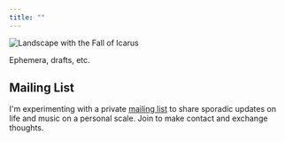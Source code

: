 ```yaml
---
title: ""
---
```


![Landscape with the Fall of Icarus](/images/icarus.jpeg)

Ephemera, drafts, etc.

## Mailing List

I'm experimenting with a private [mailing list](http://tinyletter.com/jcerdenia) to share sporadic updates on life and music on a personal scale. Join to make contact and exchange thoughts.
